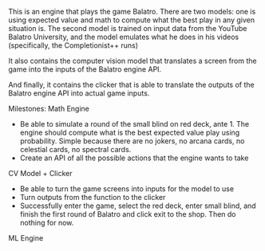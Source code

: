 This is an engine that plays the game Balatro. There are two models: one is using expected value and math to compute what the best play in any given situation is. The second model is trained on input data from the YouTube Balatro University, and the model emulates what he does in his videos (specifically, the Completionist++ runs)

It also contains the computer vision model that translates a screen from the game into the inputs of the Balatro engine API.

And finally, it contains the clicker that is able to translate the outputs of the Balatro engine API into actual game inputs.

Milestones:
Math Engine
- Be able to simulate a round of the small blind on red deck, ante 1. The engine should compute what is the best expected value play using probability. Simple because there are no jokers, no arcana cards, no celestial cards, no spectral cards. 
- Create an API of all the possible actions that the engine wants to take

CV Model + Clicker
- Be able to turn the game screens into inputs for the model to use
- Turn outputs from the function to the clicker
- Successfully enter the game, select the red deck, enter small blind, and finish the first round of Balatro and click exit to the shop. Then do nothing for now.


ML Engine